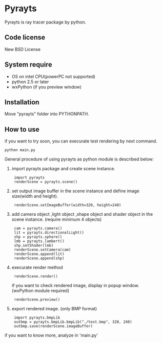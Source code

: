 Pyrayts
=============

Pyrayts is ray tracer package by python.

Code license
-------

New BSD License

System require
-------

* OS on intel CPU(powerPC not supported)
* python 2.5 or later
* wxPython (if you preview window)

Installation
-------

Move "pyrayts" folder into PYTHONPATH.


How to use
------------

if you want to try soon, you can execurate test rendering by next command.

    python main.py

General procedure of using pyrayts as python module is described below:

1. import pyrayts package and create scene instance.

        import pyrayts
        renderScene = pyrayts.scene()

2. set output image buffer in the scene instance and define image size(width and height).

        renderScene.setImageBuffer(width=320, height=240)

3. add camera object ,light object ,shape object and shader object in the scene instance.
(require minimum 4 objects)

        cam = pyrayts.camera()
        lit = pyrayts.directionalLight()
        shp = pyrayts.sphere()
        lmb = pyrayts.lambert()
        shp.setShader(lmb)
        renderScene.setCamera(cam)
        renderScene.append(lit)
        renderScene.append(shp)

4. execurate render method

        renderScene.render()

    if you want to check rendered image, display in popup window.(wxPython module required)

        renderScene.preview()

5. export rendered image. (only BMP format)

        import pyrayts.bmpLib 
        outbmp = pyrayts.bmpLib.bmpLib("./test.bmp", 320, 240)
        outbmp.save(renderScene.imageBuffer)

if you want to know more, analyze in 'main.py'
